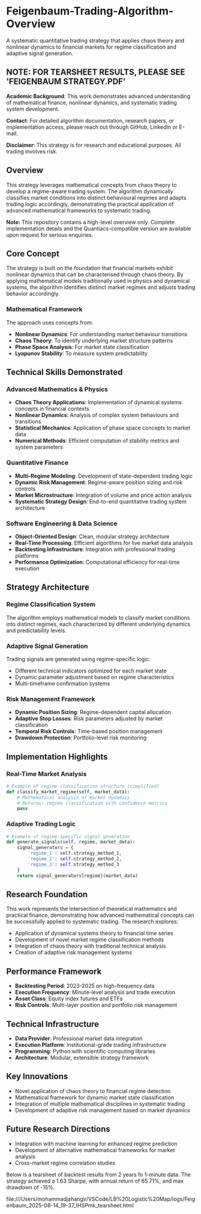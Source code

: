 # Feigenbaum-Trading-Algorithm-Overview
A systematic quantitative trading strategy that applies chaos theory and nonlinear dynamics to financial markets for regime classification and adaptive signal generation.

## NOTE: FOR TEARSHEET RESULTS, PLEASE SEE 'FEIGENBAUM STRATEGY.PDF'

**Academic Background**: This work demonstrates advanced understanding of mathematical finance, nonlinear dynamics, and systematic trading system development.

**Contact**: For detailed algorithm documentation, research papers, or implementation access, please reach out through GitHub, LinkedIn or E-mail.

**Disclaimer**: This strategy is for research and educational purposes. All trading involves risk.

## Overview
This strategy leverages mathematical concepts from chaos theory to develop a regime-aware trading system. The algorithm dynamically classifies market conditions into distinct behavioural regimes and adapts trading logic accordingly, demonstrating the practical application of advanced mathematical frameworks to systematic trading.

**Note:** This repository contains a high-level overview only. Complete implementation details and the Quantiacs-compatible version are available upon request for serious enquiries.

## Core Concept
The strategy is built on the foundation that financial markets exhibit nonlinear dynamics that can be characterised through chaos theory. By applying mathematical models traditionally used in physics and dynamical systems, the algorithm identifies distinct market regimes and adjusts trading behavior accordingly.

### Mathematical Framework

The approach uses concepts from:
- **Nonlinear Dynamics**: For understanding market behaviour transitions
- **Chaos Theory**: To identify underlying market structure patterns  
- **Phase Space Analysis**: For market state classification
- **Lyapunov Stability**: To measure system predictability

## Technical Skills Demonstrated

### Advanced Mathematics & Physics
- **Chaos Theory Applications**: Implementation of dynamical systems concepts in financial contexts
- **Nonlinear Dynamics**: Analysis of complex system behaviours and transitions
- **Statistical Mechanics**: Application of phase space concepts to market data
- **Numerical Methods**: Efficient computation of stability metrics and system parameters

### Quantitative Finance
- **Multi-Regime Modeling**: Development of state-dependent trading logic
- **Dynamic Risk Management**: Regime-aware position sizing and risk controls
- **Market Microstructure**: Integration of volume and price action analysis
- **Systematic Strategy Design**: End-to-end quantitative trading system architecture

### Software Engineering & Data Science
- **Object-Oriented Design**: Clean, modular strategy architecture
- **Real-Time Processing**: Efficient algorithms for live market data analysis
- **Backtesting Infrastructure**: Integration with professional trading platforms
- **Performance Optimization**: Computational efficiency for real-time execution

## Strategy Architecture

### Regime Classification System
The algorithm employs mathematical models to classify market conditions into distinct regimes, each characterized by different underlying dynamics and predictability levels.

### Adaptive Signal Generation
Trading signals are generated using regime-specific logic:
- Different technical indicators optimized for each market state
- Dynamic parameter adjustment based on regime characteristics
- Multi-timeframe confirmation systems

### Risk Management Framework
- **Dynamic Position Sizing**: Regime-dependent capital allocation
- **Adaptive Stop Losses**: Risk parameters adjusted by market classification
- **Temporal Risk Controls**: Time-based position management
- **Drawdown Protection**: Portfolio-level risk monitoring

## Implementation Highlights

### Real-Time Market Analysis
```python
# Example of regime classification structure (simplified)
def classify_market_regime(self, market_data):
    # Mathematical analysis of market dynamics
    # Returns: regime classification with confidence metrics
    pass
```

### Adaptive Trading Logic
```python
# Example of regime-specific signal generation
def generate_signals(self, regime, market_data):
    signal_generators = {
        'regime_1': self.strategy_method_1,
        'regime_2': self.strategy_method_2,
        'regime_3': self.strategy_method_3
    }
    return signal_generators[regime](market_data)
```

## Research Foundation
This work represents the intersection of theoretical mathematics and practical finance, demonstrating how advanced mathematical concepts can be successfully applied to systematic trading. The research explores:

- Application of dynamical systems theory to financial time series
- Development of novel market regime classification methods
- Integration of chaos theory with traditional technical analysis
- Creation of adaptive risk management systems

## Performance Framework

- **Backtesting Period**: 2023-2025 on high-frequency data
- **Execution Frequency**: Minute-level analysis and trade execution
- **Asset Class**: Equity index futures and ETFs
- **Risk Controls**: Multi-layer position and portfolio risk management

## Technical Infrastructure

- **Data Provider**: Professional market data integration
- **Execution Platform**: Institutional-grade trading infrastructure  
- **Programming**: Python with scientific computing libraries
- **Architecture**: Modular, extensible strategy framework

## Key Innovations
- Novel application of chaos theory to financial regime detection
- Mathematical framework for dynamic market state classification
- Integration of multiple mathematical disciplines in systematic trading
- Development of adaptive risk management based on market dynamics

## Future Research Directions
- Integration with machine learning for enhanced regime prediction
- Development of alternative mathematical frameworks for market analysis
- Cross-market regime correlation studies

Below is a tearsheet of backtest results from 2 years fo 1-minute data. The strategy achieved a 1.63 Sharpe, with annual return of 65.71%, and max drawdown of -15%.


file:///Users/mohammadjahangir/VSCode/LB%20Logistic%20Map/logs/Feigenbaum_2025-08-14_19-37_IHSPmk_tearsheet.html
